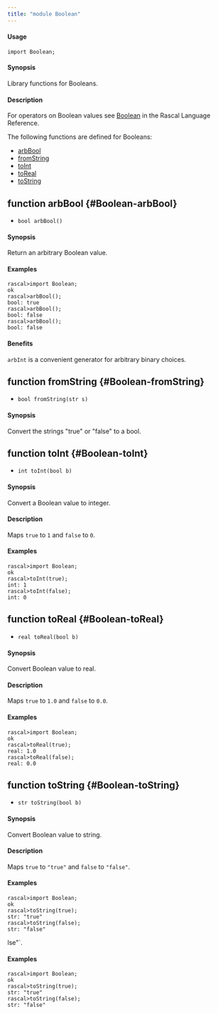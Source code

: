 ```yaml
---
title: "module Boolean"
---
```


#### Usage

`import Boolean;`


#### Synopsis

Library functions for Booleans.

#### Description

For operators on Boolean values see [Boolean](../Rascal/Expressions/Values/Boolean/index.md) in the Rascal Language Reference.

The following functions are defined for Booleans:
* [arbBool](../Library/Boolean.md#Boolean-arbBool)
* [fromString](../Library/Boolean.md#Boolean-fromString)
* [toInt](../Library/Boolean.md#Boolean-toInt)
* [toReal](../Library/Boolean.md#Boolean-toReal)
* [toString](../Library/Boolean.md#Boolean-toString)


## function arbBool {#Boolean-arbBool}

* ``bool arbBool()``


#### Synopsis

Return an arbitrary Boolean value.

#### Examples


```rascal-shell 
rascal>import Boolean;
ok
rascal>arbBool();
bool: true
rascal>arbBool();
bool: false
rascal>arbBool();
bool: false
```

#### Benefits

`arbInt` is a convenient generator for arbitrary binary choices.

## function fromString {#Boolean-fromString}

* ``bool fromString(str s)``


#### Synopsis

Convert the strings "true" or "false" to a bool.

## function toInt {#Boolean-toInt}

* ``int toInt(bool b)``


#### Synopsis

Convert a Boolean value to integer.

#### Description

Maps `true` to `1` and `false` to `0`.

#### Examples


```rascal-shell 
rascal>import Boolean;
ok
rascal>toInt(true);
int: 1
rascal>toInt(false);
int: 0
```

## function toReal {#Boolean-toReal}

* ``real toReal(bool b)``


#### Synopsis

Convert Boolean value to real.

#### Description

Maps `true` to `1.0` and `false` to `0.0`.

#### Examples


```rascal-shell 
rascal>import Boolean;
ok
rascal>toReal(true);
real: 1.0
rascal>toReal(false);
real: 0.0
```

## function toString {#Boolean-toString}

* ``str toString(bool b)``


#### Synopsis

Convert Boolean value to string.

#### Description

Maps `true` to `"true"` and `false` to `"false"`.

#### Examples


```rascal-shell 
rascal>import Boolean;
ok
rascal>toString(true);
str: "true"
rascal>toString(false);
str: "false"
```

lse"`.

#### Examples


```rascal-shell 
rascal>import Boolean;
ok
rascal>toString(true);
str: "true"
rascal>toString(false);
str: "false"
```

